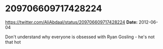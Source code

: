 # 209706609717428224
https://twitter.com/AliAbdaal/status/209706609717428224
**Date:** 2012-06-04

Don't understand why everyone is obsessed with Ryan Gosling - he's not that hot
